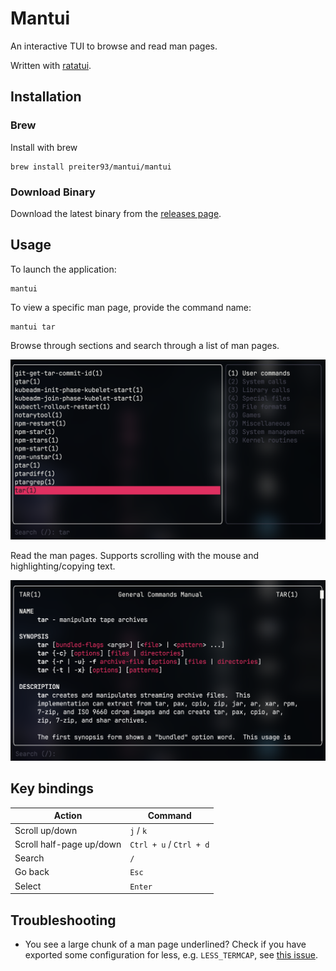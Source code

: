 # Mantui

An interactive TUI to browse and read man pages.

Written with [ratatui](https://github.com/ratatui/ratatui).


## Installation

### Brew

Install with brew
```
brew install preiter93/mantui/mantui
```

### Download Binary

Download the latest binary from the [releases page](https://github.com/preiter93/mantui/releases).

## Usage

To launch the application:
```
mantui
```

To view a specific man page, provide the command name:
```
mantui tar
```

Browse through sections and search through a list of man pages.

![](assets/selection.png)

Read the man pages. Supports scrolling with the mouse and highlighting/copying text.

![](assets/man-tar.png)

## Key bindings

| Action                         | Command                |
| ------------------------------ | ---------------------- |
| Scroll up/down                 | `j` / `k`              |
| Scroll half-page up/down       | `Ctrl + u` / `Ctrl + d`|
| Search                         | `/`                    |
| Go back                        | `Esc`                  |
| Select                         | `Enter`                |

## Troubleshooting

- You see a large chunk of a man page underlined? Check if you have exported some configuration for less, e.g. `LESS_TERMCAP`, see [this issue](https://github.com/preiter93/mantui/issues/2).
